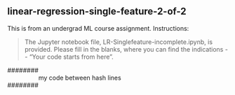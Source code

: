 ## linear-regression-single-feature-2-of-2

This is from an undergrad ML course assignment. Instructions:

> The Jupyter notebook file, LR-Singlefeature-incomplete.ipynb, is provided.
Please fill in the blanks, where you can find the indications -- “Your code starts from here”.

########<br/>
&nbsp;&nbsp;&nbsp;&nbsp;&nbsp;&nbsp;&nbsp;&nbsp;&nbsp;&nbsp;&nbsp;&nbsp;&nbsp;&nbsp;&nbsp;&nbsp;&nbsp;&nbsp;my code between hash lines<br/>
########
